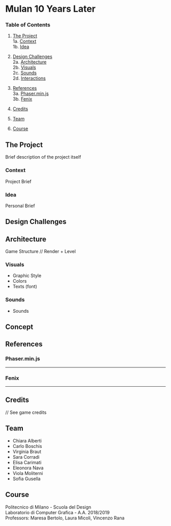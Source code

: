 # Mulan 10 Years Later

### Table of Contents

1. [The Project](#the-project) <br>
  1a. [Context](#context) <br>
  1b. [Idea](#idea) <br>

2. [Design Challenges](#design-challenges) <br>
  2a. [Architecture](#architecture) <br>
  2b. [Visuals](#visuals) <br>
  2c. [Sounds](#sounds) <br>
  2d. [Interactions](#interactions) <br>

3. [References](#references) <br>
  3a. [Phaser.min.js](#Phaser.min.js) <br>
  3b. [Fenix](#Fenix) <br>

4. [Credits](#credits) <br>

5. [Team](#team) <br>

6. [Course](#course) <br>

## The Project
Brief description of the project itself

### Context

Project Brief

### Idea

Personal Brief

## Design Challenges
## Architecture
Game Structure // Render + Level

### Visuals
- Graphic Style
- Colors
- Texts (font)

### Sounds
 - Sounds

## Concept

## References

### Phaser.min.js

___

### Fenix

___


## Credits

// See game credits

 ## Team
 
 * Chiara Alberti
 * Carlo Boschis
 * Virginia Braut
 * Sara Corradi
 * Elisa Carimati
 * Eleonora Nava
 * Viola Moliterni
 * Sofia Gusella
 
 ## Course
 
 Politecnico di Milano - Scuola del Design <br>
 Laboratorio di Computer Grafica - A.A. 2018/2019 <br>
 Professors: Maresa Bertolo, Laura Micoli, Vincenzo Rana
